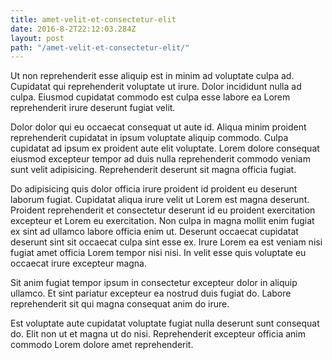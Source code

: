 ```yaml
---
title: amet-velit-et-consectetur-elit
date: 2016-8-2T22:12:03.284Z
layout: post
path: "/amet-velit-et-consectetur-elit/"
---
```


Ut non reprehenderit esse aliquip est in minim ad voluptate culpa ad. Cupidatat qui reprehenderit voluptate ut irure. Dolor incididunt nulla ad culpa. Eiusmod cupidatat commodo est culpa esse labore ea Lorem reprehenderit irure deserunt fugiat velit.

Dolor dolor qui eu occaecat consequat ut aute id. Aliqua minim proident reprehenderit cupidatat in ipsum voluptate aliquip commodo. Culpa cupidatat ad ipsum ex proident aute elit voluptate. Lorem dolore consequat eiusmod excepteur tempor ad duis nulla reprehenderit commodo veniam sunt velit adipisicing. Reprehenderit deserunt sit magna officia fugiat.

Do adipisicing quis dolor officia irure proident id proident eu deserunt laborum fugiat. Cupidatat aliqua irure velit ut Lorem est magna deserunt. Proident reprehenderit et consectetur deserunt id eu proident exercitation excepteur et Lorem eu exercitation. Non culpa in magna mollit enim fugiat ex sint ad ullamco labore officia enim ut. Deserunt occaecat cupidatat deserunt sint sit occaecat culpa sint esse ex. Irure Lorem ea est veniam nisi fugiat amet officia Lorem tempor nisi nisi. In velit esse quis voluptate eu occaecat irure excepteur magna.

Sit anim fugiat tempor ipsum in consectetur excepteur dolor in aliquip ullamco. Et sint pariatur excepteur ea nostrud duis fugiat do. Labore reprehenderit sit qui magna consequat anim do irure.

Est voluptate aute cupidatat voluptate fugiat nulla deserunt sunt consequat do. Elit non ut et magna ut do nisi. Reprehenderit excepteur officia anim commodo Lorem dolore amet reprehenderit.